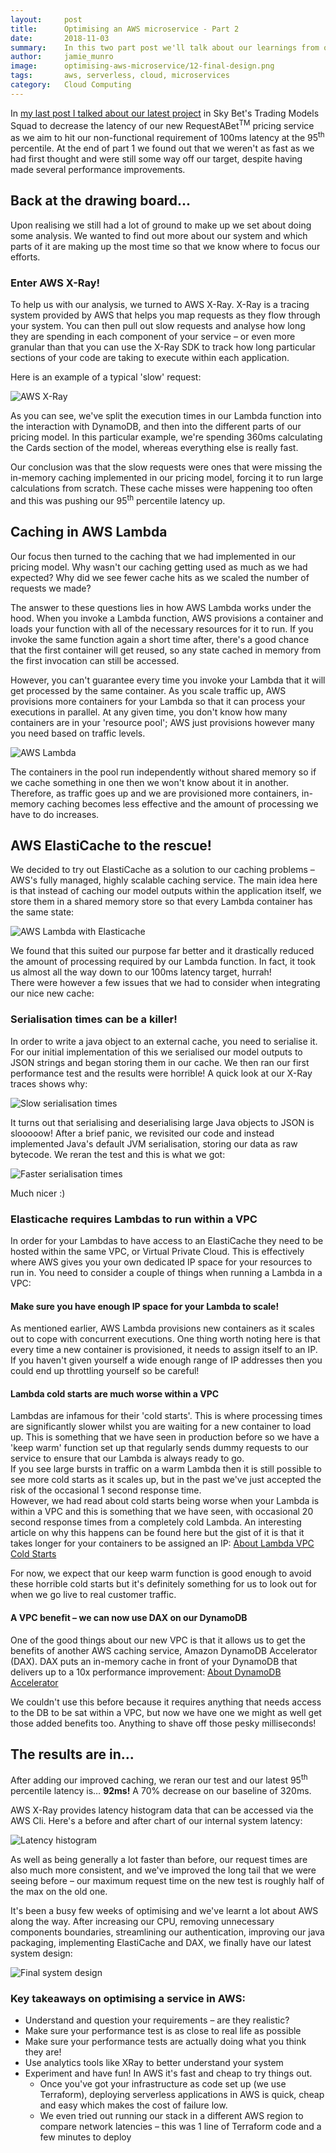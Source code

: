 ```yaml
---
layout:     post
title:      Optimising an AWS microservice - Part 2
date:       2018-11-03
summary:    In this two part post we'll talk about our learnings from optimising an AWS microservice to reduce latency and hit non-functional targets
author:     jamie_munro
image:      optimising-aws-microservice/12-final-design.png
tags:       aws, serverless, cloud, microservices
category:   Cloud Computing
---
```


In [my last post I talked about our latest project](/2018/11/02/optimising-microservices-part-1) in Sky Bet's Trading Models Squad to decrease the latency of our new RequestABet<sup>TM</sup> pricing service as we aim to hit our non-functional requirement of 100ms latency at the 95<sup>th</sup> percentile. At the end of part 1 we found out that we weren't as fast as we had first thought and were still some way off our target, despite having made several performance improvements.

## Back at the drawing board...
Upon realising we still had a lot of ground to make up we set about doing some analysis. We wanted to find out more about our system and which parts of it are making up the most time so that we know where to focus our efforts.

### Enter AWS X-Ray!
To help us with our analysis, we turned to AWS X-Ray. X-Ray is a tracing system provided by AWS that helps you map requests as they flow through your system. You can then pull out slow requests and analyse how long they are spending in each component of your service – or even more granular than that you can use the X-Ray SDK to track how long particular sections of your code are taking to execute within each application.

Here is an example of a typical 'slow' request:

![AWS X-Ray](/images/optimising-aws-microservice/06-xray.png)

As you can see, we've split the execution times in our Lambda function into the interaction with DynamoDB, and then into the different parts of our pricing model. In this particular example, we're spending 360ms calculating the Cards section of the model, whereas everything else is really fast. 

Our conclusion was that the slow requests were ones that were missing the in-memory caching implemented in our pricing model, forcing it to run large calculations from scratch. These cache misses were happening too often and this was pushing our 95<sup>th</sup> percentile latency up.

## Caching in AWS Lambda

Our focus then turned to the caching that we had implemented in our pricing model. Why wasn't our caching getting used as much as we had expected? Why did we see fewer cache hits as we scaled the number of requests we made?

The answer to these questions lies in how AWS Lambda works under the hood. When you invoke a Lambda function, AWS provisions a container and loads your function with all of the necessary resources for it to run. If you invoke the same function again a short time after, there's a good chance that the first container will get reused, so any state cached in memory from the first invocation can still be accessed.

However, you can't guarantee every time you invoke your Lambda that it will get processed by the same container. As you scale traffic up, AWS provisions more containers for your Lambda so that it can process your executions in parallel. At any given time, you don't know how many containers are in your 'resource pool'; AWS just provisions however many you need based on traffic levels.

![AWS Lambda](/images/optimising-aws-microservice/07-lambda.png)

The containers in the pool run independently without shared memory so if we cache something in one then we won't know about it in another. Therefore, as traffic goes up and we are provisioned more containers, in-memory caching becomes less effective and the amount of processing we have to do increases.

## AWS ElastiCache to the rescue!

We decided to try out ElastiCache as a solution to our caching problems – AWS's fully managed, highly scalable caching service. The main idea here is that instead of caching our model outputs within the application itself, we store them in a shared memory store so that every Lambda container has the same state:

![AWS Lambda with Elasticache](/images/optimising-aws-microservice/08-lambda-elasticache.png)

We found that this suited our purpose far better and it drastically reduced the amount of processing required by our Lambda function. In fact, it took us almost all the way down to our 100ms latency target, hurrah!  
There were however a few issues that we had to consider when integrating our nice new cache:

### Serialisation times can be a killer!

In order to write a java object to an external cache, you need to serialise it. For our initial implementation of this we serialised our model outputs to JSON strings and began storing them in our cache. We then ran our first performance test and the results were horrible! A quick look at our X-Ray traces shows why:

![Slow serialisation times](/images/optimising-aws-microservice/09-slow-serialisation.png)

It turns out that serialising and deserialising large Java objects to JSON is slooooow! 
After a brief panic, we revisited our code and instead implemented Java's default JVM serialisation, storing our data as raw bytecode. We reran the test and this is what we got:

![Faster serialisation times](/images/optimising-aws-microservice/10-quick-serialisation.png)

Much nicer :)

### Elasticache requires Lambdas to run within a VPC

In order for your Lambdas to have access to an ElastiCache they need to be hosted within the same VPC, or Virtual Private Cloud. This is effectively where AWS gives you your own dedicated IP space for your resources to run in. You need to consider a couple of things when running a Lambda in a VPC:

#### Make sure you have enough IP space for your Lambda to scale!
As mentioned earlier, AWS Lambda provisions new containers as it scales out to cope with concurrent executions. One thing worth noting here is that every time a new container is provisioned, it needs to assign itself to an IP. If you haven't given yourself a wide enough range of IP addresses then you could end up throttling yourself so be careful!

#### Lambda cold starts are much worse within a VPC
Lambdas are infamous for their 'cold starts'. This is where processing times are significantly slower whilst you are waiting for a new container to load up. This is something that we have seen in production before so we have a 'keep warm' function set up that regularly sends dummy requests to our service to ensure that our Lambda is always ready to go.  
If you see large bursts in traffic on a warm Lambda then it is still possible to see more cold starts as it scales up, but in the past we've just accepted the risk of the occasional 1 second response time.    
However, we had read about cold starts being worse when your Lambda is within a VPC and this is something that we have seen, with occasional 20 second response times from a completely cold Lambda. An interesting article on why this happens can be found here but the gist of it is that it takes longer for your containers to be assigned an IP:
[About Lambda VPC Cold Starts](https://medium.freecodecamp.org/lambda-vpc-cold-starts-a-latency-killer-5408323278dd)

For now, we expect that our keep warm function is good enough to avoid these horrible cold starts but it's definitely something for us to look out for when we go live to real customer traffic.

#### A VPC benefit – we can now use DAX on our DynamoDB
One of the good things about our new VPC is that it allows us to get the benefits of another AWS caching service, Amazon DynamoDB Accelerator (DAX). DAX puts an in-memory cache in front of your DynamoDB that delivers up to a 10x performance improvement:
[About DynamoDB Accelerator](https://aws.amazon.com/dynamodb/dax/)

We couldn't use this before because it requires anything that needs access to the DB to be sat within a VPC, but now we have one we might as well get those added benefits too. Anything to shave off those pesky milliseconds!

## The results are in...

After adding our improved caching, we reran our test and our latest 95<sup>th</sup> percentile latency is… **92ms!** A 70% decrease on our baseline of 320ms.

AWS X-Ray provides latency histogram data that can be accessed via the AWS Cli. Here's a before and after chart of our internal system latency:

![Latency histogram](/images/optimising-aws-microservice/11-histogram.png)

As well as being generally a lot faster than before, our request times are also much more consistent, and we've improved the long tail that we were seeing before – our maximum request time on the new test is roughly half of the max on the old one.

It's been a busy few weeks of optimising and we've learnt a lot about AWS along the way.
After increasing our CPU, removing unnecessary components boundaries, streamlining our authentication, improving our java packaging, implementing ElastiCache and DAX, we finally have our latest system design:

![Final system design](/images/optimising-aws-microservice/12-final-design.png)

### Key takeaways on optimising a service in AWS:
* Understand and question your requirements – are they realistic?
* Make sure your performance test is as close to real life as possible
* Make sure your performance tests are actually doing what you think they are!
* Use analytics tools like XRay to better understand your system
* Experiment and have fun! In AWS it's fast and cheap to try things out.
    * Once you've got your infrastructure as code set up (we use Terraform), deploying serverless applications in AWS is quick, cheap and easy which makes the cost of failure low. 
    * We even tried out running our stack in a different AWS region to compare network latencies – this was 1 line of Terraform code and a few minutes to deploy
